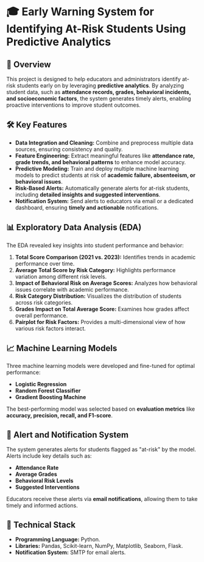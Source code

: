 # 🎓 Early Warning System for Identifying At-Risk Students Using Predictive Analytics

## 📌 Overview
This project is designed to help educators and administrators identify at-risk students early on by leveraging **predictive analytics**. By analyzing student data, such as **attendance records, grades, behavioral incidents, and socioeconomic factors**, the system generates timely alerts, enabling proactive interventions to improve student outcomes.

## 🛠️ Key Features
- **Data Integration and Cleaning:** Combine and preprocess multiple data sources, ensuring consistency and quality.
- **Feature Engineering:** Extract meaningful features like **attendance rate, grade trends, and behavioral patterns** to enhance model accuracy.
- **Predictive Modeling:** Train and deploy multiple machine learning models to predict students at risk of **academic failure, absenteeism, or behavioral issues**.
- **Risk-Based Alerts:** Automatically generate alerts for at-risk students, including **detailed insights and suggested interventions**.
- **Notification System:** Send alerts to educators via email or a dedicated dashboard, ensuring **timely and actionable** notifications.

## 📊 Exploratory Data Analysis (EDA)
The EDA revealed key insights into student performance and behavior:

1. **Total Score Comparison (2021 vs. 2023):** Identifies trends in academic performance over time.
2. **Average Total Score by Risk Category:** Highlights performance variation among different risk levels.
3. **Impact of Behavioral Risk on Average Scores:** Analyzes how behavioral issues correlate with academic performance.
4. **Risk Category Distribution:** Visualizes the distribution of students across risk categories.
5. **Grades Impact on Total Average Score:** Examines how grades affect overall performance.
6. **Pairplot for Risk Factors:** Provides a multi-dimensional view of how various risk factors interact.

## 📈 Machine Learning Models
Three machine learning models were developed and fine-tuned for optimal performance:

- **Logistic Regression**
- **Random Forest Classifier**
- **Gradient Boosting Machine**

The best-performing model was selected based on **evaluation metrics** like **accuracy, precision, recall, and F1-score**.

## 🚨 Alert and Notification System
The system generates alerts for students flagged as "at-risk" by the model. Alerts include key details such as:

- **Attendance Rate**
- **Average Grades**
- **Behavioral Risk Levels**
- **Suggested Interventions**

Educators receive these alerts via **email notifications**, allowing them to take timely and informed actions.

## 🤖 Technical Stack
- **Programming Language:** Python.
- **Libraries:** Pandas, Scikit-learn, NumPy, Matplotlib, Seaborn, Flask.
- **Notification System:** SMTP for email alerts.

